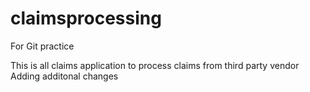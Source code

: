 # claimsprocessing
For Git practice

This is all claims application to process claims from third party vendor
Adding additonal changes
